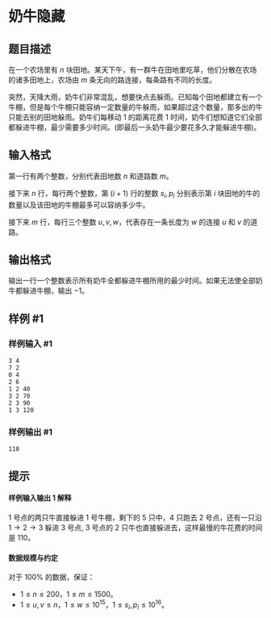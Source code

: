 # 奶牛隐藏

## 题目描述

在一个农场里有 $n$ 块田地。某天下午，有一群牛在田地里吃草，他们分散在农场的诸多田地上，农场由 $m$ 条无向的路连接，每条路有不同的长度。

突然，天降大雨，奶牛们非常混乱，想要快点去躲雨。已知每个田地都建立有一个牛棚，但是每个牛棚只能容纳一定数量的牛躲雨，如果超过这个数量，那多出的牛只能去别的田地躲雨。奶牛们每移动 $1$ 的距离花费 $1$ 时间，奶牛们想知道它们全部都躲进牛棚，最少需要多少时间。(即最后一头奶牛最少要花多久才能躲进牛棚)。


## 输入格式

第一行有两个整数，分别代表田地数 $n$ 和道路数 $m$。

接下来 $n$ 行，每行两个整数，第 $(i + 1)$ 行的整数 $s_i, p_i$ 分别表示第 $i$ 块田地的牛的数量以及该田地的牛棚最多可以容纳多少牛。

接下来 $m$ 行，每行三个整数 $u, v, w$，代表存在一条长度为 $w$ 的连接 $u$ 和 $v$ 的道路。


## 输出格式

输出一行一个整数表示所有奶牛全都躲进牛棚所用的最少时间。如果无法使全部奶牛都躲进牛棚，输出 $-1$。


## 样例 #1

### 样例输入 #1
```
3 4 
7 2 
0 4 
2 6 
1 2 40 
3 2 70 
2 3 90 
1 3 120
```

### 样例输出 #1

```
110
```

## 提示

#### 样例输入输出 1 解释

$1$ 号点的两只牛直接躲进 $1$ 号牛棚，剩下的 $5$ 只中，$4$ 只跑去 $2$ 号点，还有一只沿 $1 \to 2 \to 3$ 躲进 $3$ 号点, $3$ 号点的 $2$ 只牛也直接躲进去，这样最慢的牛花费的时间是 $110$。

#### 数据规模与约定

对于 $100\%$ 的数据，保证：
- $1 \leq n \leq 200$，$1 \leq m \leq 1500$。
- $1 \leq u, v \leq n$，$1 \leq w \leq 10^{15}$，$1 \leq s_i, p_i \leq 10^{16}$。

